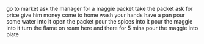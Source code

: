 go to market 
ask the manager for a maggie packet
take the packet 
ask for price
give him money
come to home
wash your hands
have a pan 
pour some water into it 
open the packet 
pour the spices into it
pour the maggie into it 
turn the flame on 
roam here and there for 5 mins
pour the maggie into plate 











































